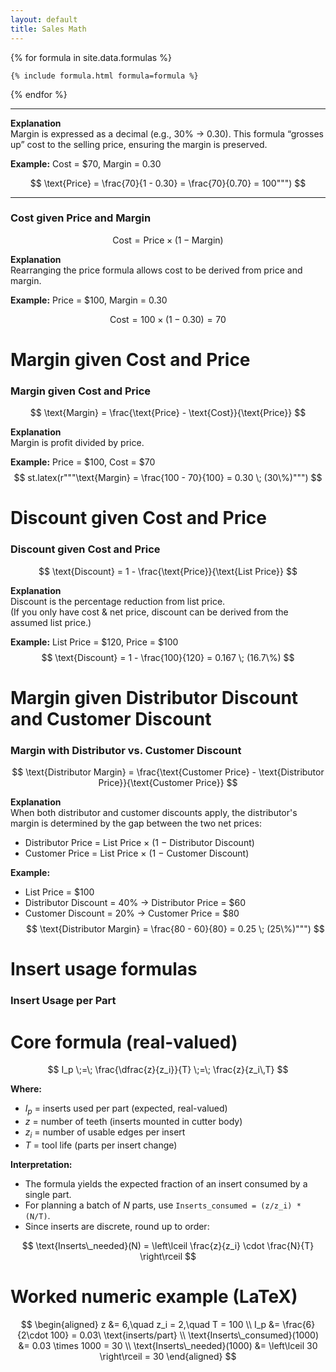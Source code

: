 ```yaml
---
layout: default
title: Sales Math
---
```


{% for formula in site.data.formulas %}

	{% include formula.html formula=formula %}

{% endfor %}


---
**Explanation**  
Margin is expressed as a decimal (e.g., 30% → 0.30).  This formula “grosses up” cost to the selling price, ensuring the margin is preserved.  

**Example:** Cost = $70, Margin = 0.30  

$$
\text{Price} = \frac{70}{1 - 0.30} = \frac{70}{0.70} = 100""")
$$

---
### Cost given Price and Margin
$$
\text{Cost} = \text{Price} \times (1 - \text{Margin})
$$

**Explanation**  
Rearranging the price formula allows cost to be derived from price and margin.  

**Example:** Price = $100, Margin = 0.30  

$$
\text{Cost} = 100 \times (1 - 0.30) = 70
$$

# Margin given Cost and Price
### Margin given Cost and Price
$$
\text{Margin} = \frac{\text{Price} - \text{Cost}}{\text{Price}}
$$

**Explanation**  
Margin is profit divided by price.  

**Example:** Price = $100, Cost = $70  
$$
st.latex(r"""\text{Margin} = \frac{100 - 70}{100} = 0.30 \; (30\%)""")
$$

# Discount given Cost and Price
### Discount given Cost and Price
$$
\text{Discount} = 1 - \frac{\text{Price}}{\text{List Price}}
$$

**Explanation**  
Discount is the percentage reduction from list price.  
(If you only have cost & net price, discount can be derived from the assumed list price.)  

**Example:** List Price = $120, Price = $100  
$$
\text{Discount} = 1 - \frac{100}{120} = 0.167 \; (16.7\%)
$$

# Margin given Distributor Discount and Customer Discount
### Margin with Distributor vs. Customer Discount
$$
\text{Distributor Margin} =
\frac{\text{Customer Price} - \text{Distributor Price}}{\text{Customer Price}}
$$

**Explanation**  
When both distributor and customer discounts apply, the distributor's margin is determined by the gap between the two net prices:  

- Distributor Price = List Price × (1 − Distributor Discount)  
- Customer Price = List Price × (1 − Customer Discount)  

**Example:**  
- List Price = $100  
- Distributor Discount = 40% → Distributor Price = $60  
- Customer Discount = 20% → Customer Price = $80  
$$
\text{Distributor Margin} = \frac{80 - 60}{80} = 0.25 \; (25\%)""")
$$


# Insert usage formulas
### Insert Usage per Part

# Core formula (real-valued)
$$
I_p \;=\; \frac{\dfrac{z}{z_i}}{T} \;=\; \frac{z}{z_i\,T}
$$


**Where:**  
- $I_p$ = inserts used per part (expected, real-valued)  
- $z$ = number of teeth (inserts mounted in cutter body)  
- $z_i$ = number of usable edges per insert  
- $T$ = tool life (parts per insert change)

**Interpretation:**  
- The formula yields the expected fraction of an insert consumed by a single part.  
- For planning a batch of $N$ parts, use `Inserts_consumed = (z/z_i) * (N/T)`.  
- Since inserts are discrete, round up to order:  

$$
\text{Inserts\_needed}(N) = \left\lceil \frac{z}{z_i} \cdot \frac{N}{T} \right\rceil
$$

# Worked numeric example (LaTeX)
$$
\begin{aligned}
z &= 6,\quad z_i = 2,\quad T = 100 \\
I_p &= \frac{6}{2\cdot 100} = 0.03\ \text{inserts/part} \\
\text{Inserts\_consumed}(1000) &= 0.03 \times 1000 = 30 \\
\text{Inserts\_needed}(1000) &= \left\lceil 30 \right\rceil = 30
\end{aligned}
$$